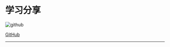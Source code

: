 # 学习分享

![github](http://cc456xie.cn/asset/github.jpg  "github")

[GitHub](https://github.com/cc456xie)

---
